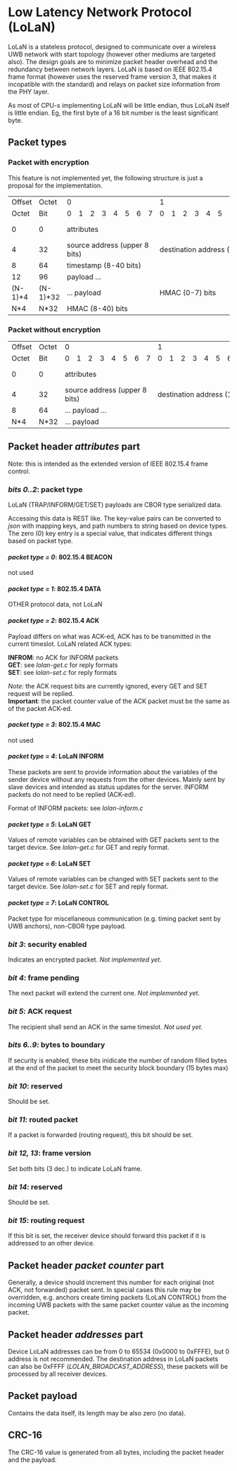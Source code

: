 #  Low Latency Network Protocol (LoLaN)

LoLaN is a stateless protocol, designed to communicate over a wireless UWB network with start topology (however other mediums are targeted also). The design goals are to minimize packet header overhead and the redundancy between network layers.
LoLaN is based on IEEE 802.15.4 frame format (however uses the reserved frame version 3, that makes it incopatible with the standard) and relays on packet size information from the PHY layer.

As most of CPU-s implementing LoLaN will be little endian, thus LoLaN itself is little endian. Eg, the first byte of a 16 bit number is the least significant byte.

## Packet types

### Packet with encryption
This feature is not implemented yet, the following structure is just a proposal for the implementation.<br/>

<table>
  <tr>
    <td>Offset</td>
    <td>Octet</td>
    <td colspan="8">0</td>
    <td colspan="8">1</td>
    <td colspan="8">2</td>
    <td colspan="8">3</td>
  </tr>
  <tr>
    <td>Octet</td>
    <td>Bit</td>
    <td>0</td><td>1</td><td>2</td><td>3</td><td>4</td><td>5</td><td>6</td><td>7</td>
    <td>0</td><td>1</td><td>2</td><td>3</td><td>4</td><td>5</td><td>6</td><td>7</td>
    <td>0</td><td>1</td><td>2</td><td>3</td><td>4</td><td>5</td><td>6</td><td>7</td>
    <td>0</td><td>1</td><td>2</td><td>3</td><td>4</td><td>5</td><td>6</td><td>7</td>
  </tr>
  <tr>
    <td>0</td>
    <td>0</td>
    <td colspan="16">attributes</td>
    <td colspan="8">packet counter (8 bits)</td>
    <td colspan="8">source address (lower 8 bits)</td>
  </tr>
  <tr>
    <td>4</td>
    <td>32</td>
    <td colspan="8">source address (upper 8 bits)</td>
    <td colspan="16">destination address (16 bits)</td>
    <td colspan="8">timestamp (0-8 bits)</td>
  </tr>
  <tr>
    <td>8</td>
    <td>64</td>
    <td colspan="32">timestamp (8-40 bits)</td>
  </tr>
  <tr>
    <td>12</td>
    <td>96</td>
    <td colspan="32">payload ...</td>
  </tr>
  <tr>
    <td>(N-1)*4</td>
    <td>(N-1)*32</td>
    <td colspan="8">... payload</td>
    <td colspan="16">HMAC (0-7) bits</td>
  </tr>
  <tr>
    <td>N*4</td>
    <td>N*32</td>
    <td colspan="32">HMAC (8-40) bits</td>
  </tr>
</table>


### Packet without encryption

<table>
  <tr>
    <td>Offset</td>
    <td>Octet</td>
    <td colspan="8">0</td>
    <td colspan="8">1</td>
    <td colspan="8">2</td>
    <td colspan="8">3</td>
  </tr>
  <tr>
    <td>Octet</td>
    <td>Bit</td>
    <td>0</td><td>1</td><td>2</td><td>3</td><td>4</td><td>5</td><td>6</td><td>7</td>
    <td>0</td><td>1</td><td>2</td><td>3</td><td>4</td><td>5</td><td>6</td><td>7</td>
    <td>0</td><td>1</td><td>2</td><td>3</td><td>4</td><td>5</td><td>6</td><td>7</td>
    <td>0</td><td>1</td><td>2</td><td>3</td><td>4</td><td>5</td><td>6</td><td>7</td>
  </tr>
  <tr>
    <td>0</td>
    <td>0</td>
    <td colspan="16">attributes</td>
    <td colspan="8">packet counter (8 bits)</td>
    <td colspan="8">source address (lower 8 bits)</td>
  </tr>
  <tr>
    <td>4</td>
    <td>32</td>
		<td colspan="8">source address (upper 8 bits)</td>
    <td colspan="16">destination address (16 bits)</td>
    <td colspan="8">payload ...</td>
  </tr>
  <tr>
    <td>8</td>
    <td>64</td>
    <td colspan="32">... payload ...</td>
  </tr>
  <tr>
    <td>N*4</td>
    <td>N*32</td>
    <td colspan="16">... payload</td>
    <td colspan="16">CRC-16</td>
  </tr>
</table>

## Packet header *attributes* part
Note: this is intended as the extended version of IEEE 802.15.4 frame control.

### *bits 0..2*: packet type

LoLaN (TRAP/INFORM/GET/SET) payloads are CBOR type serialized data.

Accessing this data is REST like.
The key-value pairs can be converted to *json* with mapping keys, and path numbers to string based on device types.
The zero (0) key entry is a special value, that indicates different things based on packet type.

#### *packet type = 0*: 802.15.4 BEACON
not used

#### *packet type = 1*: 802.15.4 DATA
OTHER protocol data, not LoLaN

#### *packet type = 2*: 802.15.4 ACK
Payload differs on what was ACK-ed, ACK has to be transmitted in the current timeslot. LoLaN related ACK types: <br/>

**INFROM**: no ACK for INFORM packets<br/>
**GET**: see *lolan-get.c* for reply formats<br/>
**SET**: see *lolan-set.c* for reply formats

*Note*: the ACK request bits are currently ignored, every GET and SET request will be replied.<br/>
**Important**: the packet counter value of the ACK packet must be the same as of the packet ACK-ed.

#### *packet type = 3*: 802.15.4 MAC
not used

#### *packet type = 4*: LoLaN INFORM
These packets are sent to provide information about the variables of the sender device without any requests from the other devices. Mainly sent by slave devices and intended as status updates for the server. INFORM packets do not need to be replied (ACK-ed).

Format of INFORM packets: see *lolan-inform.c* 

#### *packet type = 5*: LoLaN GET
Values of remote variables can be obtained with GET packets sent to the target device. See *lolan-get.c* for GET and reply format.

#### *packet type = 6*: LoLaN SET
Values of remote variables can be changed with SET packets sent to the target device. See *lolan-set.c* for SET and reply format.

#### *packet type = 7*: LoLaN CONTROL
Packet type for miscellaneous communication (e.g. timing packet sent by UWB anchors), non-CBOR type payload.

### *bit 3*: security enabled
Indicates an encrypted packet. *Not implemented yet.*

### *bit 4*: frame pending
The next packet will extend the current one. *Not implemented yet.*

### *bit 5*: ACK request
The recipient shall send an ACK in the same timeslot. *Not used yet.*

### *bits 6..9*: bytes to boundary
If security is enabled, these bits inidicate the number of random filled bytes at the end of the packet to meet the security block boundary (15 bytes max)

### *bit 10*: reserved
Should be set.

### *bit 11*: routed packet
If a packet is forwarded (routing request), this bit should be set.

### *bit 12, 13*: frame version
Set both bits (3 dec.) to indicate LoLaN frame.

### *bit 14*: reserved
Should be set.

### *bit 15*: routing request
If this bit is set, the receiver device should forward this packet if it is addressed to an other device.

## Packet header *packet counter* part
Generally, a device should increment this number for each original (not ACK, not forwarded) packet sent. In special cases this rule may be overridden, e.g. anchors create timing packets (LoLaN CONTROL) from the incoming UWB packets with the same packet counter value as the incoming packet.

## Packet header *addresses* part
Device LoLaN addresses can be from 0 to 65534 (0x0000 to 0xFFFE), but 0 address is not recommended. The destination address in LoLaN packets can also be 0xFFFF (*LOLAN_BROADCAST_ADDRESS*), these packets will be processed by all receiver devices.

## Packet payload
Contains the data itself, its length may be also zero (no data).

## CRC-16
The CRC-16 value is generated from all bytes, including the packet header and the payload.

